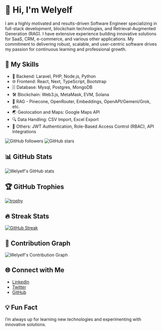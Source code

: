 # 👋 Hi, I'm Welyelf

I am a highly motivated and results-driven Software Engineer specializing in full-stack development, blockchain technologies, and Retrieval-Augmented Generation (RAG). I have extensive experience building innovative solutions for SaaS, CRM, e-commerce, and various other applications. My commitment to delivering robust, scalable, and user-centric software drives my passion for continuous learning and professional growth.

## 🚀 My Skills
- 🔧 Backend: Laravel, PHP, Node.js, Python
- 🌐 Frontend: React, Next, TypeScript, Bootstrap
- 🗄️ Database: Mysql, Postgres, MongoDB
- 🛠️ Blockchain: Web3.js, MetaMask, EVM, Solana 
- 🤖 RAG - Pinecone, OpenRouter, Embeddings, OpenAPI/Gemeni/Grok, etc.
- 🌏 Geolocation and Maps: Google Maps API
- 🔍 Data Handling: CSV Import, Excel Export
- 📝 Others: JWT Authentication, Role-Based Access Control (RBAC), API Integrations

![GitHub followers](https://img.shields.io/github/followers/welyelf?style=social)
![GitHub stars](https://img.shields.io/github/stars/welyelf?style=social)


## 📊 GitHub Stats
![Welyelf's GitHub stats](https://github-readme-stats.vercel.app/api?username=welyelf&show_icons=true&theme=radical)

## 🏆 GitHub Trophies
[![trophy](https://github-profile-trophy.vercel.app/?username=welyelf&theme=darkhub&margin-w=15&margin-h=15)](https://github.com/ryo-ma/github-profile-trophy)

## 🔥 Streak Stats
[![GitHub Streak](https://streak-stats.demolab.com?user=welyelf&theme=radical&hide_border=true)](https://git.io/streak-stats)

## 🚀 Contribution Graph
![Welyelf's Contribution Graph](https://activity-graph.herokuapp.com/graph?username=welyelf&theme=redical)


## 🌐 Connect with Me
- [LinkedIn]([https://www.linkedin.com/in/welyelf](https://www.linkedin.com/in/welyelf-hisula-053559115/))
- [Twitter](https://x.com/WHisula)
- [GitHub](https://github.com/welyelf)

## 💡 Fun Fact
I’m always up for learning new technologies and experimenting with innovative solutions.
